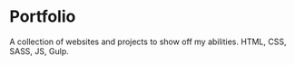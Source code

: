 # Portfolio

A collection of websites and projects to show off my abilities. HTML, CSS, SASS, JS, Gulp.
